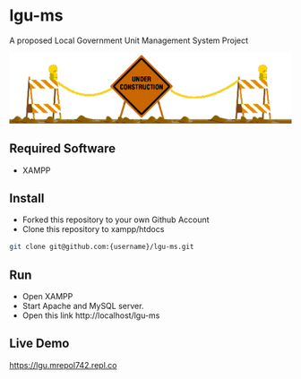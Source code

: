# lgu-ms

A proposed Local Government Unit Management System Project

<img src="animated-roped-off-construction-barracades.gif">

## Required Software
- XAMPP

## Install
- Forked this repository to your own Github Account
- Clone this repository to xampp/htdocs
```bash
git clone git@github.com:{username}/lgu-ms.git
```

## Run
- Open XAMPP
- Start Apache and MySQL server.
- Open this link http://localhost/lgu-ms

## Live Demo
https://lgu.mrepol742.repl.co